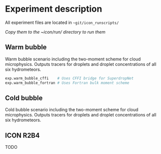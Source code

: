 # Experiment description

All experiment files are located in `~git/icon_runscripts/`

*Copy them to the ~icon/run/ directory to run them*

## Warm bubble

Warm bubble scenario including the two-moment scheme for cloud microphysics. Outputs tracers for droplets and droplet concentrations of all six hydrometeors.

```bash
exp.warm_bubble_cffi    # Uses CFFI bridge for SuperdropNet
exp.warm_bubble_fortran # Uses Fortran bulk moment scheme
```

## Cold bubble

Cold bubble scenario including the two-moment scheme for cloud microphysics. Outputs tracers for droplets and droplet concentrations of all six hydrometeors.

## ICON R2B4

TODO
